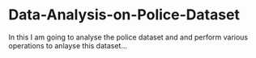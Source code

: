 # Data-Analysis-on-Police-Dataset
In this I am going to analyse the police dataset and and perform various operations to anlayse this dataset...
